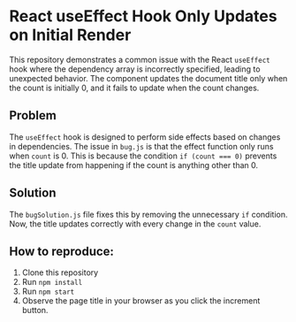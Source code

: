 # React useEffect Hook Only Updates on Initial Render

This repository demonstrates a common issue with the React `useEffect` hook where the dependency array is incorrectly specified, leading to unexpected behavior. The component updates the document title only when the count is initially 0, and it fails to update when the count changes.

## Problem
The `useEffect` hook is designed to perform side effects based on changes in dependencies. The issue in `bug.js` is that the effect function only runs when `count` is 0. This is because the condition `if (count === 0)` prevents the title update from happening if the count is anything other than 0.

## Solution
The `bugSolution.js` file fixes this by removing the unnecessary `if` condition. Now, the title updates correctly with every change in the `count` value.

## How to reproduce:
1. Clone this repository
2. Run `npm install`
3. Run `npm start`
4. Observe the page title in your browser as you click the increment button.